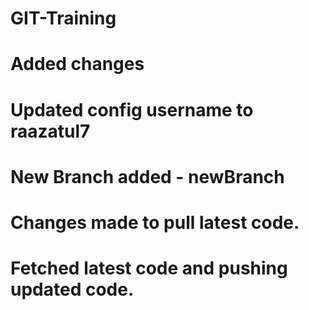 # GIT-Training

# Added changes

# Updated config username to raazatul7

# New Branch added - newBranch

# Changes made to pull latest code.

# Fetched latest code and pushing updated code.


